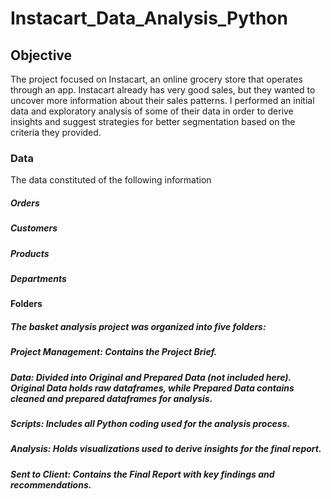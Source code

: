 # Instacart_Data_Analysis_Python
## Objective
The project focused on Instacart, an online grocery store that operates through an app. Instacart already has very good sales, but they wanted to uncover more information about their sales patterns. I performed an initial data and exploratory analysis of some of their data in order to derive insights and suggest strategies for better segmentation based on the criteria they provided.

### Data
The data constituted of the following information
##### Orders
##### Customers
##### Products
##### Departments
#### Folders
##### The basket analysis project was organized into five folders:

##### Project Management: Contains the Project Brief.
##### Data: Divided into Original and Prepared Data (not included here). Original Data holds raw dataframes, while Prepared Data contains cleaned and prepared dataframes for analysis.
##### Scripts: Includes all Python coding used for the analysis process.
##### Analysis: Holds visualizations used to derive insights for the final report.
#####  Sent to Client: Contains the Final Report with key findings and recommendations.
